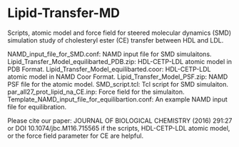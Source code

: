 # Lipid-Transfer-MD

Scripts, atomic model and force field for steered molecular dynamics (SMD) simulation study of cholesteryl ester (CE) transfer between HDL and LDL.

NAMD_input_file_for_SMD.conf: NAMD input file for SMD simulaitons.
Lipid_Transfer_Model_equilibarted_PDB.zip: HDL-CETP-LDL atomic model in PDB Format.
Lipid_Transfer_Model_equilibarted.coor: HDL-CETP-LDL atomic model in NAMD Coor Format.
Lipid_Transfer_Model_PSF.zip: NAMD PSF file for the atomic model.
SMD_script.tcl: Tcl script for SMD simulaiton.
par_all27_prot_lipid_na_CE.inp: Force field for the simulaiton.
Template_NAMD_input_file_for_equilibartion.conf: An example NAMD input file for equilibration.


Please cite our paper: JOURNAL OF BIOLOGICAL CHEMISTRY (2016) 291:27 or DOI 10.1074/jbc.M116.715565 if the scripts, HDL-CETP-LDL atomic model, or the force field parameter for CE are helpful.
